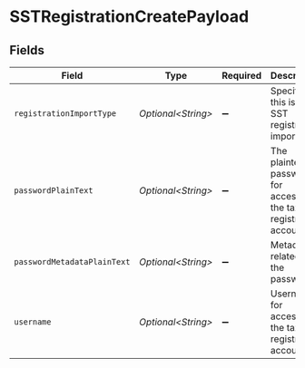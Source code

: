 # SSTRegistrationCreatePayload


## Fields

| Field                                                              | Type                                                               | Required                                                           | Description                                                        |
| ------------------------------------------------------------------ | ------------------------------------------------------------------ | ------------------------------------------------------------------ | ------------------------------------------------------------------ |
| `registrationImportType`                                           | *Optional\<String>*                                                | :heavy_minus_sign:                                                 | Specifies this is an SST registration import.                      |
| `passwordPlainText`                                                | *Optional\<String>*                                                | :heavy_minus_sign:                                                 | The plaintext password for accessing the tax registration account. |
| `passwordMetadataPlainText`                                        | *Optional\<String>*                                                | :heavy_minus_sign:                                                 | Metadata related to the password.                                  |
| `username`                                                         | *Optional\<String>*                                                | :heavy_minus_sign:                                                 | Username for accessing the tax registration account.               |